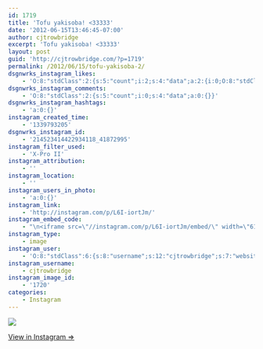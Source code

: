 ```yaml
---
id: 1719
title: 'Tofu yakisoba! <33333'
date: '2012-06-15T13:46:45-07:00'
author: cjtrowbridge
excerpt: 'Tofu yakisoba! <33333'
layout: post
guid: 'http://cjtrowbridge.com/?p=1719'
permalink: /2012/06/15/tofu-yakisoba-2/
dsgnwrks_instagram_likes:
    - 'O:8:"stdClass":2:{s:5:"count";i:2;s:4:"data";a:2:{i:0;O:8:"stdClass":4:{s:8:"username";s:8:"nickh559";s:15:"profile_picture";s:107:"https://igcdn-photos-f-a.akamaihd.net/hphotos-ak-xaf1/t51.2885-19/10860067_1525855777663645_673400591_a.jpg";s:2:"id";s:8:"20450600";s:9:"full_name";s:14:"Nick Hernandez";}i:1;O:8:"stdClass":4:{s:8:"username";s:8:"voltage5";s:15:"profile_picture";s:107:"https://igcdn-photos-h-a.akamaihd.net/hphotos-ak-xpf1/t51.2885-19/10616447_286340198219015_1566307217_a.jpg";s:2:"id";s:8:"42493901";s:9:"full_name";s:18:"Eric Voltage Gante";}}}'
dsgnwrks_instagram_comments:
    - 'O:8:"stdClass":2:{s:5:"count";i:0;s:4:"data";a:0:{}}'
dsgnwrks_instagram_hashtags:
    - 'a:0:{}'
instagram_created_time:
    - '1339793205'
dsgnwrks_instagram_id:
    - '214523414422934118_41872995'
instagram_filter_used:
    - 'X-Pro II'
instagram_attribution:
    - ''
instagram_location:
    - ''
instagram_users_in_photo:
    - 'a:0:{}'
instagram_link:
    - 'http://instagram.com/p/L6I-iortJm/'
instagram_embed_code:
    - "\n<iframe src=\"//instagram.com/p/L6I-iortJm/embed/\" width=\"612\" height=\"710\" frameborder=\"0\" scrolling=\"no\" allowtransparency=\"true\"></iframe>\n"
instagram_type:
    - image
instagram_user:
    - 'O:8:"stdClass":6:{s:8:"username";s:12:"cjtrowbridge";s:7:"website";s:0:"";s:15:"profile_picture";s:103:"https://igcdn-photos-f-a.akamaihd.net/hphotos-ak-xpa1/t51.2885-19/925559_452430704897917_67836701_a.jpg";s:9:"full_name";s:13:"CJ Trowbridge";s:3:"bio";s:0:"";s:2:"id";s:8:"41872995";}'
instagram_username:
    - cjtrowbridge
instagram_image_id:
    - '1720'
categories:
    - Instagram
---
```


[![](http://blog.cjtrowbridge.com/wp-content/uploads/2012/06/3879ec32b72b11e1bf341231380f8a12_7.jpg)](http://instagram.com/p/L6I-iortJm/)

[View in Instagram ⇒](http://instagram.com/p/L6I-iortJm/)